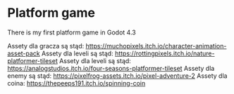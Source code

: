 # Platform game
 There is my first platform game in Godot 4.3

Assety dla gracza są stąd: https://muchopixels.itch.io/character-animation-asset-pack
Assety dla leveli są stąd: https://rottingpixels.itch.io/nature-platformer-tileset
Assety dla leveli są stąd: https://analogstudios.itch.io/four-seasons-platformer-tileset
Assety dla enemy są stąd: https://pixelfrog-assets.itch.io/pixel-adventure-2
Assety dla coina: https://thepeeps191.itch.io/spinning-coin
